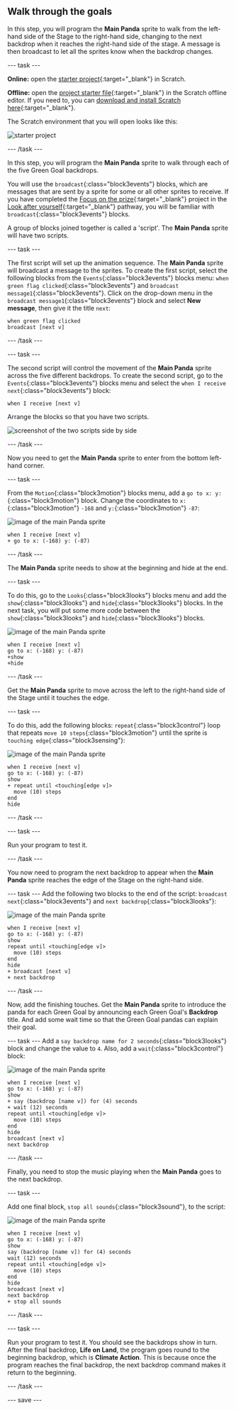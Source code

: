 ## Walk through the goals

In this step, you will program the **Main Panda** sprite to walk from the left-hand side of the Stage to the right-hand side, changing to the next backdrop when it reaches the right-hand side of the stage. A message is then broadcast to let all the sprites know when the backdrop changes.

--- task ---

**Online:** open the [starter project](http://rpf.io/green-goals-on){:target="\_blank"} in Scratch.

**Offline:** open the [project starter file](http://rpf.io/p/en/green-goals-get){:target="\_blank"} in the Scratch offline editor. If you need to, you can [download and install Scratch here](https://scratch.mit.edu/download){:target="\_blank"}.

The Scratch environment that you will open looks like this:

![starter project](images/starterproject.png)

--- /task ---

In this step, you will program the **Main Panda** sprite to walk through each of the five Green Goal backdrops.

You will use the `broadcast`{:class="block3events"} blocks, which are messages that are sent by a sprite for some or all other sprites to receive. If you have completed the [Focus on the prize](https://learning-admin.raspberrypi.org/en/projects/focus-on-the-prize){:target="\_blank"} project in the [Look after yourself](https://projects.raspberrypi.org/en/pathways/look-after-yourself){:target="\_blank"} pathway, you will be familiar with `broadcast`{:class="block3events"} blocks.

A group of blocks joined together is called a 'script'. The **Main Panda** sprite will have two scripts.

--- task ---

The first script will set up the animation sequence. The **Main Panda** sprite will broadcast a message to the sprites. To create the first script, select the following blocks from the `Events`{:class="block3events"} blocks menu: `when green flag clicked`{:class="block3events"} and `broadcast message1`{:class="block3events"}. Click on the drop-down menu in the `broadcast message1`{:class="block3events"} block and select **New message**, then give it the title `next`:

```blocks3
when green flag clicked
broadcast [next v]
```

--- /task ---

--- task ---

The second script will control the movement of the **Main Panda** sprite across the five different backdrops. To create the second script, go to the `Events`{:class="block3events"} blocks menu and select the `when I receive next`{:class="block3events"} block:

```blocks3
when I receive [next v]
```
Arrange the blocks so that you have two scripts.

![screenshot of the two scripts side by side](images/broadcast-scripts.png)

--- /task ---

Now you need to get the **Main Panda** sprite to enter from the bottom left-hand corner.

--- task ---

From the `Motion`{:class="block3motion"} blocks menu, add a `go to x: y:`{:class="block3motion"} block. Change the coordinates to `x:`{:class="block3motion"} `-168` and `y:`{:class="block3motion"} `-87`:

![image of the main Panda sprite](images/mainpanda-sprite.png)

```blocks3
when I receive [next v]
+ go to x: (-168) y: (-87)
```

--- /task ---

The **Main Panda** sprite needs to show at the beginning and hide at the end.

--- task ---

To do this, go to the `Looks`{:class="block3looks"} blocks menu and add the `show`{:class="block3looks"} and `hide`{:class="block3looks"} blocks. In the next task, you will put some more code between the `show`{:class="block3looks"} and `hide`{:class="block3looks"} blocks.

![image of the main Panda sprite](images/mainpanda-sprite.png)

```blocks3
when I receive [next v]
go to x: (-168) y: (-87)
+show
+hide
```
--- /task ---

Get the **Main Panda** sprite to move across the left to the right-hand side of the Stage until it touches the edge.

--- task ---

To do this, add the following blocks: `repeat`{:class="block3control"} loop that repeats `move 10 steps`{:class="block3motion"} until the sprite is `touching edge`{:class="block3sensing"}:

![image of the main Panda sprite](images/mainpanda-sprite.png)

```blocks3
when I receive [next v]
go to x: (-168) y: (-87)
show
+ repeat until <touching[edge v]>
  move (10) steps
end
hide
```

--- /task ---

--- task ---

Run your program to test it.

--- /task ---

You now need to program the next backdrop to appear when the **Main Panda** sprite reaches the edge of the Stage on the right-hand side.

--- task ---
Add the following two blocks to the end of the script: `broadcast next`{:class="block3events"} and `next backdrop`{:class="block3looks"}:

![image of the main Panda sprite](images/mainpanda-sprite.png)

```blocks3
when I receive [next v]
go to x: (-168) y: (-87)
show
repeat until <touching[edge v]>
  move (10) steps
end
hide
+ broadcast [next v]
+ next backdrop
```

--- /task ---

Now, add the finishing touches. Get the **Main Panda** sprite to introduce the panda for each Green Goal by announcing each Green Goal's **Backdrop** title. And add some wait time so that the Green Goal pandas can explain their goal.

--- task ---
Add a `say backdrop name for 2 seconds`{:class="block3looks"} block and change the value to `4`. Also, add a `wait`{:class="block3control"} block:

![image of the main Panda sprite](images/mainpanda-sprite.png)

```blocks3
when I receive [next v]
go to x: (-168) y: (-87)
show
+ say (backdrop [name v]) for (4) seconds
+ wait (12) seconds
repeat until <touching[edge v]>
  move (10) steps
end
hide
broadcast [next v]
next backdrop
```

--- /task ---

Finally, you need to stop the music playing when the **Main Panda** goes to the next backdrop.

--- task ---

Add one final block, `stop all sounds`{:class="block3sound"}, to the script:

![image of the main Panda sprite](images/mainpanda-sprite.png)

```blocks3
when I receive [next v]
go to x: (-168) y: (-87)
show
say (backdrop [name v]) for (4) seconds
wait (12) seconds
repeat until <touching[edge v]>
  move (10) steps
end
hide
broadcast [next v]
next backdrop
+ stop all sounds
```
--- /task ---

--- task ---

Run your program to test it. You should see the backdrops show in turn. After the final backdrop, **Life on Land**, the program goes round to the beginning backdrop, which is **Climate Action**. This is because once the program reaches the final backdrop, the next backdrop command makes it return to the beginning.

--- /task ---

--- save ---

